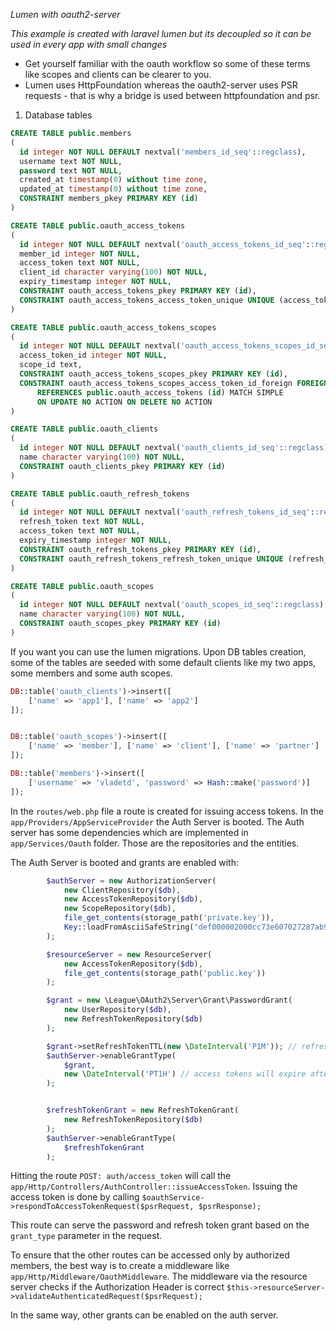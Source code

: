 *Lumen with oauth2-server*

*This example is created with laravel lumen but its decoupled so it can be used in every app with small changes*

- Get yourself familiar with the oauth workflow so some of these terms like scopes and clients can be clearer to you.
- Lumen uses HttpFoundation whereas the oauth2-server uses PSR requests - that is why a bridge is used between httpfoundation and psr.

1. Database tables
```sql
CREATE TABLE public.members
(
  id integer NOT NULL DEFAULT nextval('members_id_seq'::regclass),
  username text NOT NULL,
  password text NOT NULL,
  created_at timestamp(0) without time zone,
  updated_at timestamp(0) without time zone,
  CONSTRAINT members_pkey PRIMARY KEY (id)
)

CREATE TABLE public.oauth_access_tokens
(
  id integer NOT NULL DEFAULT nextval('oauth_access_tokens_id_seq'::regclass),
  member_id integer NOT NULL,
  access_token text NOT NULL,
  client_id character varying(100) NOT NULL,
  expiry_timestamp integer NOT NULL,
  CONSTRAINT oauth_access_tokens_pkey PRIMARY KEY (id),
  CONSTRAINT oauth_access_tokens_access_token_unique UNIQUE (access_token)
)

CREATE TABLE public.oauth_access_tokens_scopes
(
  id integer NOT NULL DEFAULT nextval('oauth_access_tokens_scopes_id_seq'::regclass),
  access_token_id integer NOT NULL,
  scope_id text,
  CONSTRAINT oauth_access_tokens_scopes_pkey PRIMARY KEY (id),
  CONSTRAINT oauth_access_tokens_scopes_access_token_id_foreign FOREIGN KEY (access_token_id)
      REFERENCES public.oauth_access_tokens (id) MATCH SIMPLE
      ON UPDATE NO ACTION ON DELETE NO ACTION
)

CREATE TABLE public.oauth_clients
(
  id integer NOT NULL DEFAULT nextval('oauth_clients_id_seq'::regclass),
  name character varying(100) NOT NULL,
  CONSTRAINT oauth_clients_pkey PRIMARY KEY (id)
)

CREATE TABLE public.oauth_refresh_tokens
(
  id integer NOT NULL DEFAULT nextval('oauth_refresh_tokens_id_seq'::regclass),
  refresh_token text NOT NULL,
  access_token text NOT NULL,
  expiry_timestamp integer NOT NULL,
  CONSTRAINT oauth_refresh_tokens_pkey PRIMARY KEY (id),
  CONSTRAINT oauth_refresh_tokens_refresh_token_unique UNIQUE (refresh_token)
)

CREATE TABLE public.oauth_scopes
(
  id integer NOT NULL DEFAULT nextval('oauth_scopes_id_seq'::regclass),
  name character varying(100) NOT NULL,
  CONSTRAINT oauth_scopes_pkey PRIMARY KEY (id)
)
```

If you want you can use the lumen migrations. 
Upon DB tables creation, some of the tables are seeded with some default clients like my two apps, some members and some auth scopes.

```php
DB::table('oauth_clients')->insert([
    ['name' => 'app1'], ['name' => 'app2']
]);


DB::table('oauth_scopes')->insert([
    ['name' => 'member'], ['name' => 'client'], ['name' => 'partner']
]);

DB::table('members')->insert([
    ['username' => 'vladetd', 'password' => Hash::make('password')]
]);
```
In the `routes/web.php` file a route is created for issuing access tokens.
In the `app/Providers/AppServiceProvider` the Auth Server is booted. The Auth server has some dependencies which are implemented in `app/Services/Oauth` folder.
Those are the repositories and the entities. 

The Auth Server is booted and grants are enabled with:
```php
        $authServer = new AuthorizationServer(
            new ClientRepository($db),
            new AccessTokenRepository($db),
            new ScopeRepository($db),
            file_get_contents(storage_path('private.key')),
            Key::loadFromAsciiSafeString("def000002000cc73e607027287ab92eddb32c88b399a582ce9306df53b210d09d58a1483afc818ef0b110fa01ab9c74f6607a73a1c846e1859bdf69aec4574ef242722b3")
        );

        $resourceServer = new ResourceServer(
            new AccessTokenRepository($db),
            file_get_contents(storage_path('public.key'))
        );

        $grant = new \League\OAuth2\Server\Grant\PasswordGrant(
            new UserRepository($db),
            new RefreshTokenRepository($db)
        );

        $grant->setRefreshTokenTTL(new \DateInterval('P1M')); // refresh tokens will expire after 1 month
        $authServer->enableGrantType(
            $grant,
            new \DateInterval('PT1H') // access tokens will expire after 1 hour
        );


        $refreshTokenGrant = new RefreshTokenGrant(
            new RefreshTokenRepository($db)
        );
        $authServer->enableGrantType(
            $refreshTokenGrant
        );
```

Hitting the route `POST: auth/access_token` will call the `app/Http/Controllers/AuthController::issueAccessToken`. Issuing the access token is done by calling `$oauthService->respondToAccessTokenRequest($psrRequest, $psrResponse);`

This route can serve the password and refresh token grant based on the `grant_type` parameter in the request.


To ensure that the other routes can be accessed only by authorized members, the best way is to create a middleware like `app/Http/Middleware/OauthMiddleware`. The middleware via the resource server checks if the Authorization Header is correct `$this->resourceServer->validateAuthenticatedRequest($psrRequest);`


In the same way, other grants can be enabled on the auth server.